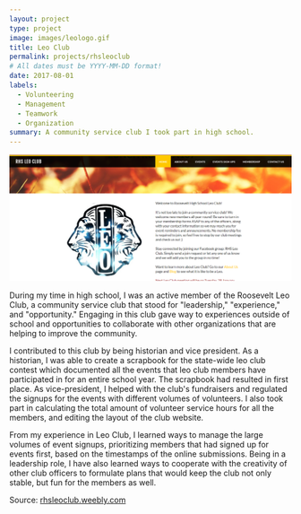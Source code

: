 ```yaml
---
layout: project
type: project
image: images/leologo.gif
title: Leo Club
permalink: projects/rhsleoclub
# All dates must be YYYY-MM-DD format!
date: 2017-08-01
labels:
  - Volunteering
  - Management
  - Teamwork
  - Organization
summary: A community service club I took part in high school.
---
```

<img class="ui medium floated rounded image" src="../images/leowebsite.png">

During my time in high school, I was an active member of the Roosevelt Leo Club, a community service club that stood for "leadership," "experience," and "opportunity." Engaging in this club gave way to experiences outside of school and opportunities to collaborate with other organizations that are helping to improve the community.

I contributed to this club by being historian and vice president. As a historian, I was able to create a scrapbook for the state-wide leo club contest which documented all the events that leo club members have participated in for an entire school year. The scrapbook had resulted in first place. As vice-president, I helped with the club's fundraisers and regulated the signups for the events with different volumes of volunteers. I also took part in calculating the total amount of volunteer service hours for all the members, and editing the layout of the club website. 

From my experience in Leo Club, I learned ways to manage the large volumes of event signups, prioritizing members that had signed up for events first, based on the timestamps of the online submissions. Being in a leadership role, I have also learned ways to cooperate with the creativity of other club officers to formulate plans that would keep the club not only stable, but fun for the members as well.  

Source: <a href="https://rhsleoclub.weebly.com/">rhsleoclub.weebly.com</a>
